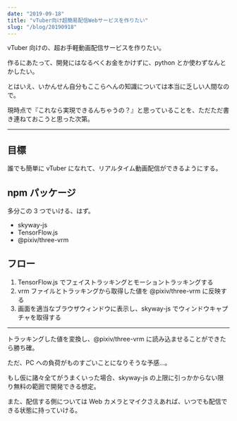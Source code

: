 ```yaml
---
date: "2019-09-18"
title: "vTuber向け超簡易配信Webサービスを作りたい"
slug: "/blog/20190918"
---
```


vTuber 向けの、超お手軽動画配信サービスを作りたい。

作るにあたって、開発にはなるべくお金をかけずに、python とか使わずなんとかしたい。

とはいえ、いかんせん自分もここらへんの知識については本当に乏しい人間なので。

現時点で『これなら実現できるんちゃうの？』と思っていることを、ただただ書き連ねておこうと思った次第。

---

## 目標

誰でも簡単に vTuber になれて、リアルタイム動画配信ができるようにする。

## npm パッケージ

多分この 3 つでいける、はず。

- skyway-js
- TensorFlow.js
- @pixiv/three-vrm

## フロー

1. TensorFlow.js でフェイストラッキングとモーショントラッキングする
2. vrm ファイルとトラッキングから取得した値を @pixiv/three-vrm に反映する
3. 画面を適当なブラウザウィンドウに表示し、skyway-js でウィンドウキャプチャを取得する

---

トラッキングした値を変換し、@pixiv/three-vrm に読み込ませることができたら勝ち確。

ただ、PC への負荷がものすごいことになりそうな予感…。

もし仮に諸々全てがうまくいった場合、skyway-js の上限に引っかからない限り無料の範囲で開発できる想定。

また、配信する側については Web カメラとマイクさえあれば、いつでも配信できる状態に持っていける。
